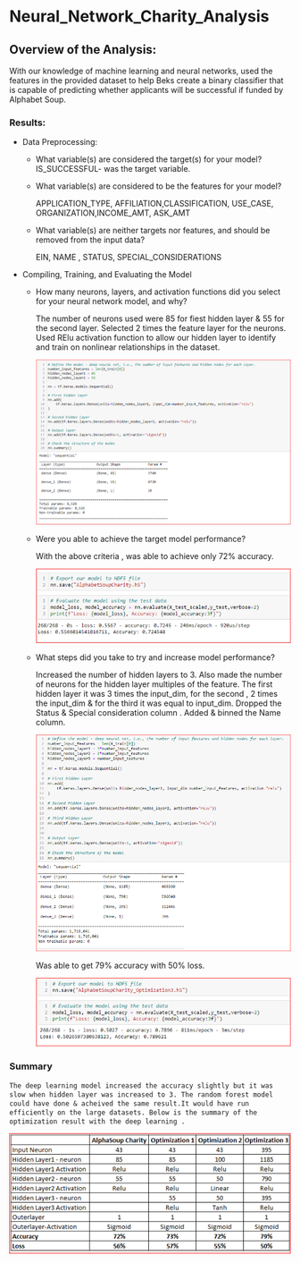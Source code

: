 # Neural_Network_Charity_Analysis

## Overview of the Analysis:
With our knowledge of machine learning and neural networks,  used the features in the provided dataset to help Beks create a binary classifier that is capable of predicting whether applicants will be successful if funded by Alphabet Soup.

### Results:
* Data Preprocessing:

    * What variable(s) are considered the target(s) for your model?
    IS_SUCCESSFUL- was the target variable.

    * What variable(s) are considered to be the features for your model?

         APPLICATION_TYPE, AFFILIATION,CLASSIFICATION,  USE_CASE, ORGANIZATION,INCOME_AMT, ASK_AMT 

    * What variable(s) are neither targets nor features, and should be removed from the input data?

        EIN, NAME , STATUS, SPECIAL_CONSIDERATIONS

* Compiling, Training, and Evaluating the Model
    * How many neurons, layers, and activation functions did  you select for your neural network model, and why?
    
        The number of neurons used were 85 for fiest hidden layer & 55 for the second layer. Selected 2 times the feature layer for the neurons. Used RElu activation function to allow our hidden layer to identify and train on nonlinear relationships in the dataset.

        ![image](./IMAGES/model1.PNG)
        
    * Were you able to achieve the target model performance?

        With the above criteria , was able to achieve only 72% accuracy. 

        ![image](./IMAGES/model1accuracy.PNG)

    * What steps did you take to try and increase model performance?

        Increased the number of hidden layers to 3. Also made the number of neurons for the hidden layer multiples of the feature. The first hidden layer it was 3 times the input_dim, for the second , 2 times the input_dim & for the third it was equal to input_dim. Dropped the Status & Special consideration column . Added & binned the Name column. 

        ![image](./IMAGES/model2.PNG) 

       
        
        Was able to get 79% accuracy with 50% loss.

        ![image](./IMAGES/model2accuracy.PNG)

### Summary

    The deep learning model increased the accuracy slightly but it was slow when hidden layer was increased to 3. The random forest model could have done & acheived the same result.It would have run efficiently on the large datasets. Below is the summary of the optimization result with the deep learning .

![image](./IMAGES/Summary.PNG)



